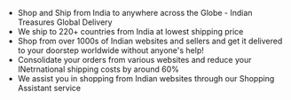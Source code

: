 * Shop and Ship from India to anywhere across the Globe - Indian Treasures Global Delivery <br>
* We ship to 220+ countries from India at lowest shipping price<br>
* Shop from over 1000s of Indian websites and sellers and get it delivered to your doorstep worldwide without anyone's help!<br>
* Consolidate your orders from various websites and reduce your INetrnational shipping costs by around 60%<br>
* We assist you in shopping from Indian websites through our Shopping Assistant service
